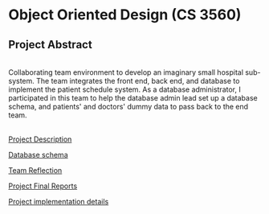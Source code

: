 # Object Oriented Design (CS 3560)
## Project  Abstract
<br>Collaborating team environment to develop an imaginary small hospital sub-system. The team integrates the front end, back end, and database to implement the patient schedule system. As a database administrator, I participated in this team to help the database admin lead set up a database schema, and patients' and doctors' dummy data to pass back to the end team.
<br><br>


[Project Description](https://github.com/keiakihito/PersonalProjects/blob/main/ObjectOrientedDesign/ReportDocuments/ProblemDescription.pdf)

[Database schema](https://github.com/keiakihito/PersonalProjects/blob/main/ObjectOrientedDesign/ReportDocuments/DatabaseSchema.pdf)

[Team Reflection](https://github.com/keiakihito/PersonalProjects/blob/main/ObjectOrientedDesign/ReportDocuments/DataBaseTeamReflection.pdf)

[Project Final Reports](https://github.com/keiakihito/PersonalProjects/blob/main/ObjectOrientedDesign/ReportDocuments/FinalReport.pdf)

[Project implementation details](https://github.com/cs3560-03-01/CS3560-Proj)<br>

